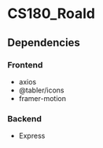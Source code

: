 # CS180_Roald



## Dependencies
### Frontend
- axios
- @tabler/icons
- framer-motion

### Backend
- Express
